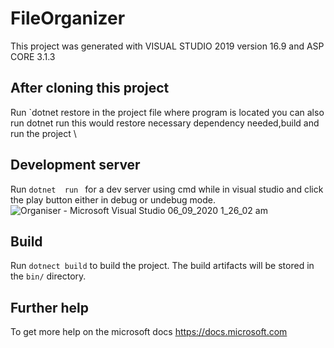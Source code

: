 # FileOrganizer

This project was generated with VISUAL STUDIO 2019 version 16.9 and ASP CORE 3.1.3
## After cloning this project

Run `dotnet restore in the project file where program is located you can also run dotnet run this would restore necessary dependency needed,build and run the project
\

## Development server

Run `dotnet  run ` for a dev server using cmd while in visual studio and click the play button either in debug or undebug mode. 
![Organiser - Microsoft Visual Studio 06_09_2020 1_26_02 am](https://user-images.githubusercontent.com/54416255/92315634-5f5f1100-efe0-11ea-928d-03e1aa672e43.png)


## Build

Run `dotnect build` to build the project. The build artifacts will be stored in the `bin/` directory.


## Further help

To get more help on the microsoft docs https://docs.microsoft.com
